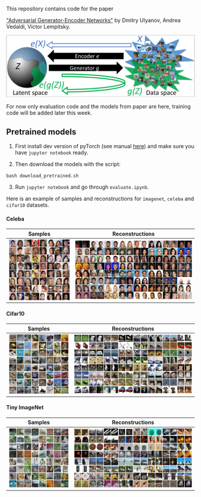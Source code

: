 This repository contains code for the paper

["Adversarial Generator-Encoder Networks"](http://sites.skoltech.ru/app/data/uploads/sites/25/2017/04/AGE.pdf) by Dmitry Ulyanov, Andrea Vedaldi, Victor Lempitsky.

![](data/readme_pics/age.png)

For now only evaluation code and the models from paper are here, training code will be added later this week.

## Pretrained models

1) First install dev version of pyTorch (see manual [here](INSTALL.md)) and make sure you have `jupyter notebook` ready.

2) Then download the models with the script:
```
bash download_pretrained.sh
```

3) Run `jupyter notebook` and go through `evaluate.ipynb`.


Here is an example of samples and reconstructions for `imagenet`, `celeba` and `cifar10` datasets.

#### Celeba

|Samples    |Reconstructions|
|:---------:|:-------------:|
|![](data/readme_pics/celeba_samples.png) | ![](data/readme_pics/celeba_reconstructions.png) |

#### Cifar10

|Samples    |Reconstructions|
|:---------:|:-------------:|
|![](data/readme_pics/cifar10_samples.png) | ![](data/readme_pics/cifar10_reconstructions.png) |

#### Tiny ImageNet

|Samples    |Reconstructions|
|:---------:|:-------------:|
|![](data/readme_pics/imagenet_samples.png) | ![](data/readme_pics/imagenet_reconstructions.png) |
